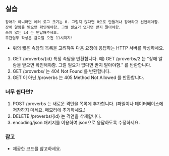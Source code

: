 ## 실습
```
장애가 아니라면 에러 로그 크기는 0. 그렇지 않다면 0으로 만들거나 장애라고 선언해야함.
장애 알람을 받으면 확인해야함. 그럴 필요가 없다면 받지 말아야함.
쓰지 않는 L4 는 반납해주세요.
주간업무 작성은 금요일 오전 11시까지!
```
* 위의 짧은 속담의 목록을 고려햐여 다음 요청에 응답하는 HTTP 서버를 작성하세요.
1. GET /proverbs/{id} 특정 속담을 반환합니다. 예) GET /proverbs/2 는 "장애 알람을 받으면 확인해야함. 그럴 필요가 없다면 받지 말아야함." 를 반환합니다.
2. GET /proverbs/ 는 404 Not Found 를 반환합니다.
3. GET 이 아닌 /proverbs 는 405 Method Not Allowed 를 반환합니다.

### 너무 쉽다면?
1. POST /proverbs 는 새로운 격언을 목록에 추가합니다. (파일이나 데이터베이스에 저장하지 마세요. 메모리에 추가하세요.)
2. DELETE /proverbs/{id} 는 격언을 삭제합니다.
3. encoding/json 패키지를 이용하여 json으로 응답하도록 수정하세요.

### 참고
* 제공한 코드를 참고하세요.